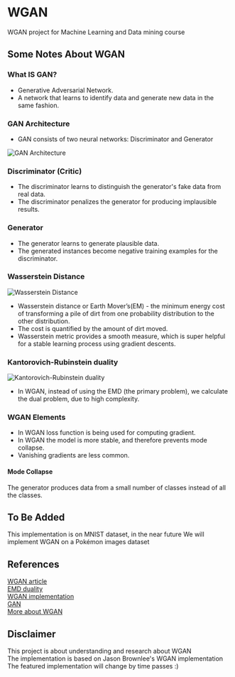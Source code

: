 # WGAN
WGAN project for Machine Learning and Data mining course
## Some Notes About WGAN
### What IS GAN?
 - Generative Adversarial Network.
 - A network that learns to identify data and generate new data in the same fashion.
 ### GAN Architecture
- GAN consists of two neural networks: Discriminator and Generator</br>

![GAN Architecture](https://i.ibb.co/K0pQZgb/Screenshot-2022-01-07-184140.png)
 
### Discriminator (Critic)
 - The discriminator learns to distinguish the generator's fake data from real data.
 - The discriminator penalizes the generator for producing implausible results.
 ### Generator
 - The generator learns to generate plausible data.
 - The generated instances become negative training examples for the discriminator.

 
 ### Wasserstein Distance
 ![Wasserstein Distance](https://i.ibb.co/tCYYjWQ/dual.png)
 - Wasserstein  distance or Earth Mover’s(EM) - the minimum energy cost of transforming a pile of dirt from one probability distribution to the other distribution.
 - The cost is quantified by the amount of dirt moved.
 - Wasserstein metric provides a smooth measure, which is super helpful for a stable learning process using gradient descents.
 ### Kantorovich-Rubinstein duality
 ![Kantorovich-Rubinstein duality](https://i.ibb.co/BqTjtRY/waser.png)
 - In WGAN, instead of using the EMD (the primary problem), we calculate the dual problem, due to high complexity.
### WGAN Elements
- In WGAN loss function is being used for computing gradient.
- In WGAN the model is more stable, and therefore prevents mode collapse.
- Vanishing gradients are less common.
#### Mode Collapse
The generator produces data from a small number of classes instead of all the classes.
## To Be Added
This implementation is on MNIST dataset, in the near future We will implement WGAN on a Pokémon images dataset 
## References
[WGAN article](https://arxiv.org/abs/1701.07875)</br>
[EMD duality](https://vincentherrmann.github.io/blog/wasserstein/)</br>
[WGAN implementation](https://machinelearningmastery.com/how-to-code-a-wasserstein-generative-adversarial-network-wgan-from-scratch/)</br>
[GAN](https://developers.google.com/machine-learning/gan/generator)</br>
[More about WGAN](https://medium.com/@sunnerli/the-story-about-wgan-784be5acd84c)</br>
## Disclaimer
This project is about understanding and research about WGAN </br>
The implementation is based on Jason Brownlee's WGAN implementation </br> 
The featured implementation will change by time passes :) 
 
 

